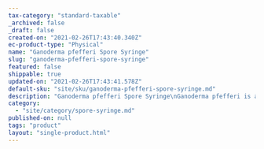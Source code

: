 ```yaml
---
tax-category: "standard-taxable"
_archived: false
_draft: false
created-on: "2021-02-26T17:43:40.340Z"
ec-product-type: "Physical"
name: "Ganoderma pfefferi Spore Syringe"
slug: "ganoderma-pfefferi-spore-syringe"
featured: false
shippable: true
updated-on: "2021-02-26T17:43:41.578Z"
default-sku: "site/sku/ganoderma-pfefferi-spore-syringe.md"
description: "Ganoderma pfefferi Spore Syringe\nGanoderma pfefferi is a bracket fungus and medicinal mushroom that can be found in Europe and Indonesia.</span></p>\n<div data-hook=\"content-wrapper\" class=\"_3cRjW\">\n<p><span data-mce-fragment=\"1\">Bracket fungi are high in Beta Glucans and complex polysaccharides.</span></p>\n<p>Each of our spore syringes is created using sustainably sourced mushroom spores.<br></p>\n<p>Contents: Sterile water and hydrated<em><span> </span>Ganoderma pfefferi</em><span> </span>spores</p>\n</div>\n<p><span>Size: 10ml aqueous spore syringe</span></p>\n<p>Our spore syringes have been manufactured in the UK in a sterile environment.<br></p>\n<p><span>We have created a \"</span><a href=\"https://femaleforager.com/blogs/mushroomcultivation/how-to-use-a-spore-syringe\" title=\"How to Use a Spore Syringe\">how to use a spore syringe</a><span>\" guide which contains the typical Do’s and Don’t of mushroom cultivation, to get you started on your mushroom growing journey!"
category:
  - "site/category/spore-syringe.md"
published-on: null
tags: "product"
layout: "single-product.html"
---
```



